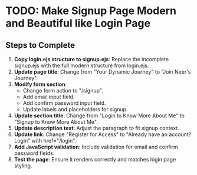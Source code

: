 # TODO: Make Signup Page Modern and Beautiful like Login Page

## Steps to Complete

1. **Copy login.ejs structure to signup.ejs**: Replace the incomplete signup.ejs with the full modern structure from login.ejs.
2. **Update page title**: Change from "Your Dynamic Journey" to "Join Neer's Journey".
3. **Modify form section**:
   - Change form action to "/signup".
   - Add email input field.
   - Add confirm password input field.
   - Update labels and placeholders for signup.
4. **Update section title**: Change from "Login to Know More About Me" to "Signup to Know More About Me".
5. **Update description text**: Adjust the paragraph to fit signup context.
6. **Update link**: Change "Register for Access" to "Already have an account? Login" with href="/login".
7. **Add JavaScript validation**: Include validation for email and confirm password fields.
8. **Test the page**: Ensure it renders correctly and matches login page styling.
